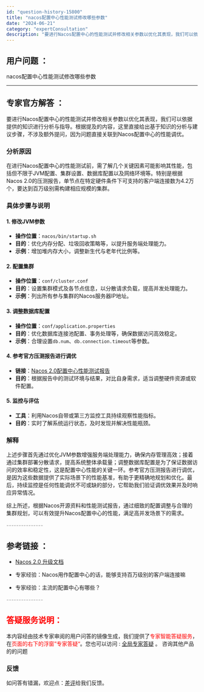 ```yaml
---
id: "question-history-15800"
title: "nacos配置中心性能测试修改哪些参数"
date: "2024-06-21"
category: "expertConsultation"
description: "要进行Nacos配置中心的性能测试并修改相关参数以优化其表现，我们可以依据提供的知识进行分析与指导。根据提及的内容，这里直接给出基于知识的分析与建议步骤，不涉及额外提问，因为问题直接关联到Nacos配置中心的性能调优。### 分析原因在进行Nacos配置中心的性能测试前，需了解几个关键因素可能影响其"
---
```


## 用户问题 ： 
 nacos配置中心性能测试修改哪些参数  

---------------
## 专家官方解答 ：

要进行Nacos配置中心的性能测试并修改相关参数以优化其表现，我们可以依据提供的知识进行分析与指导。根据提及的内容，这里直接给出基于知识的分析与建议步骤，不涉及额外提问，因为问题直接关联到Nacos配置中心的性能调优。

### 分析原因

在进行Nacos配置中心的性能测试前，需了解几个关键因素可能影响其性能，包括但不限于JVM配置、集群设置、数据库配置以及网络环境等。特别是根据Nacos 2.0的压测报告，单节点在特定硬件条件下可支持的客户端连接数为4.2万个，要达到百万级别需构建相应规模的集群。

### 具体步骤与说明

#### 1. **修改JVM参数**

- **操作位置**：`nacos/bin/startup.sh`
- **目的**：优化内存分配、垃圾回收策略等，以提升服务端处理能力。
- **示例**：增加堆内存大小，调整新生代与老年代比例等。

#### 2. **配置集群**

- **操作位置**：`conf/cluster.conf`
- **目的**：设置集群模式及各节点信息，以分散请求负载，提高并发处理能力。
- **示例**：列出所有参与集群的Nacos服务器IP地址。

#### 3. **调整数据库配置**

- **操作位置**：`conf/application.properties`
- **目的**：优化数据库连接池配置、事务处理等，确保数据访问高效稳定。
- **示例**：合理设置`db.num`、`db.connection.timeout`等参数。

#### 4. 参考官方压测报告进行调优

- **链接**：[Nacos 2.0配置中心性能测试报告](https://nacos.io/docs/latest/guide/admin/nacos2-config-benchmark/)
- **目的**：根据报告中的测试环境与结果，对比自身需求，适当调整硬件资源或软件配置。

#### 5. 监控与评估

- **工具**：利用Nacos自带或第三方监控工具持续观察性能指标。
- **目的**：实时了解系统运行状态，及时发现并解决性能瓶颈。

### 解释

上述步骤首先通过优化JVM参数增强服务端处理能力，确保内存管理高效；接着通过集群部署分散请求，提高系统整体承载量；调整数据库配置是为了保证数据访问的效率和稳定性，这是配置中心性能的关键一环。参考官方压测报告进行调优，是因为这些数据提供了实际场景下的性能基准，有助于更精确地规划和优化。最后，持续监控是任何性能调优不可或缺的部分，它帮助我们验证调优效果并及时响应异常情况。

综上所述，根据Nacos开源资料和性能测试报告，通过细致的配置调整与合理的集群规划，可以有效提升Nacos配置中心的性能，满足高并发场景下的需求。


<font color="#949494">---------------</font> 


## 参考链接 ：

* [Nacos 2.0 升级文档](https://nacos.io/docs/latest/upgrading/200-upgrading)
 
 * 专家经验：Nacos用作配置中心的话，能够支持百万级别的客户端连接嘛 
 
 * 专家经验：主流的配置中心有哪些？ 


 <font color="#949494">---------------</font> 
 


## <font color="#FF0000">答疑服务说明：</font> 

本内容经由技术专家审阅的用户问答的镜像生成，我们提供了<font color="#FF0000">专家智能答疑服务</font>，在<font color="#FF0000">页面的右下的浮窗”专家答疑“</font>。您也可以访问 : [全局专家答疑](https://answer.opensource.alibaba.com/docs/intro) 。 咨询其他产品的的问题

### 反馈
如问答有错漏，欢迎点：[差评](https://ai.nacos.io/user/feedbackByEnhancerGradePOJOID?enhancerGradePOJOId=15810)给我们反馈。
